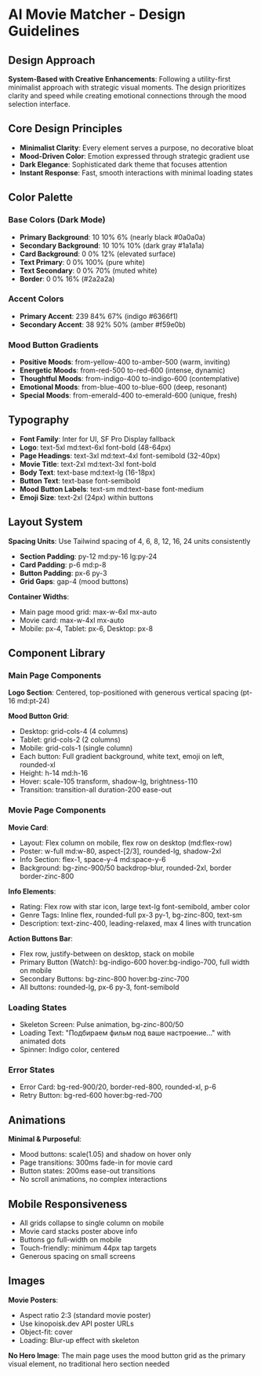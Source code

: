 # AI Movie Matcher - Design Guidelines

## Design Approach
**System-Based with Creative Enhancements**: Following a utility-first minimalist approach with strategic visual moments. The design prioritizes clarity and speed while creating emotional connections through the mood selection interface.

## Core Design Principles
- **Minimalist Clarity**: Every element serves a purpose, no decorative bloat
- **Mood-Driven Color**: Emotion expressed through strategic gradient use
- **Dark Elegance**: Sophisticated dark theme that focuses attention
- **Instant Response**: Fast, smooth interactions with minimal loading states

## Color Palette

### Base Colors (Dark Mode)
- **Primary Background**: 10 10% 6% (nearly black #0a0a0a)
- **Secondary Background**: 10 10% 10% (dark gray #1a1a1a)
- **Card Background**: 0 0% 12% (elevated surface)
- **Text Primary**: 0 0% 100% (pure white)
- **Text Secondary**: 0 0% 70% (muted white)
- **Border**: 0 0% 16% (#2a2a2a)

### Accent Colors
- **Primary Accent**: 239 84% 67% (indigo #6366f1)
- **Secondary Accent**: 38 92% 50% (amber #f59e0b)

### Mood Button Gradients
- **Positive Moods**: from-yellow-400 to-amber-500 (warm, inviting)
- **Energetic Moods**: from-red-500 to-red-600 (intense, dynamic)
- **Thoughtful Moods**: from-indigo-400 to-indigo-600 (contemplative)
- **Emotional Moods**: from-blue-400 to-blue-600 (deep, resonant)
- **Special Moods**: from-emerald-400 to-emerald-600 (unique, fresh)

## Typography
- **Font Family**: Inter for UI, SF Pro Display fallback
- **Logo**: text-5xl md:text-6xl font-bold (48-64px)
- **Page Headings**: text-3xl md:text-4xl font-semibold (32-40px)
- **Movie Title**: text-2xl md:text-3xl font-bold
- **Body Text**: text-base md:text-lg (16-18px)
- **Button Text**: text-base font-semibold
- **Mood Button Labels**: text-sm md:text-base font-medium
- **Emoji Size**: text-2xl (24px) within buttons

## Layout System
**Spacing Units**: Use Tailwind spacing of 4, 6, 8, 12, 16, 24 units consistently
- **Section Padding**: py-12 md:py-16 lg:py-24
- **Card Padding**: p-6 md:p-8
- **Button Padding**: px-6 py-3
- **Grid Gaps**: gap-4 (mood buttons)

**Container Widths**:
- Main page mood grid: max-w-6xl mx-auto
- Movie card: max-w-4xl mx-auto
- Mobile: px-4, Tablet: px-6, Desktop: px-8

## Component Library

### Main Page Components
**Logo Section**: Centered, top-positioned with generous vertical spacing (pt-16 md:pt-24)

**Mood Button Grid**:
- Desktop: grid-cols-4 (4 columns)
- Tablet: grid-cols-2 (2 columns)
- Mobile: grid-cols-1 (single column)
- Each button: Full gradient background, white text, emoji on left, rounded-xl
- Height: h-14 md:h-16
- Hover: scale-105 transform, shadow-lg, brightness-110
- Transition: transition-all duration-200 ease-out

### Movie Page Components
**Movie Card**: 
- Layout: Flex column on mobile, flex row on desktop (md:flex-row)
- Poster: w-full md:w-80, aspect-[2/3], rounded-lg, shadow-2xl
- Info Section: flex-1, space-y-4 md:space-y-6
- Background: bg-zinc-900/50 backdrop-blur, rounded-2xl, border border-zinc-800

**Info Elements**:
- Rating: Flex row with star icon, large text-lg font-semibold, amber color
- Genre Tags: Inline flex, rounded-full px-3 py-1, bg-zinc-800, text-sm
- Description: text-zinc-400, leading-relaxed, max 4 lines with truncation

**Action Buttons Bar**:
- Flex row, justify-between on desktop, stack on mobile
- Primary Button (Watch): bg-indigo-600 hover:bg-indigo-700, full width on mobile
- Secondary Buttons: bg-zinc-800 hover:bg-zinc-700
- All buttons: rounded-lg, px-6 py-3, font-semibold

### Loading States
- Skeleton Screen: Pulse animation, bg-zinc-800/50
- Loading Text: "Подбираем фильм под ваше настроение..." with animated dots
- Spinner: Indigo color, centered

### Error States
- Error Card: bg-red-900/20, border-red-800, rounded-xl, p-6
- Retry Button: bg-red-600 hover:bg-red-700

## Animations
**Minimal & Purposeful**:
- Mood buttons: scale(1.05) and shadow on hover only
- Page transitions: 300ms fade-in for movie card
- Button states: 200ms ease-out transitions
- No scroll animations, no complex interactions

## Mobile Responsiveness
- All grids collapse to single column on mobile
- Movie card stacks poster above info
- Buttons go full-width on mobile
- Touch-friendly: minimum 44px tap targets
- Generous spacing on small screens

## Images
**Movie Posters**: 
- Aspect ratio 2:3 (standard movie poster)
- Use kinopoisk.dev API poster URLs
- Object-fit: cover
- Loading: Blur-up effect with skeleton

**No Hero Image**: The main page uses the mood button grid as the primary visual element, no traditional hero section needed